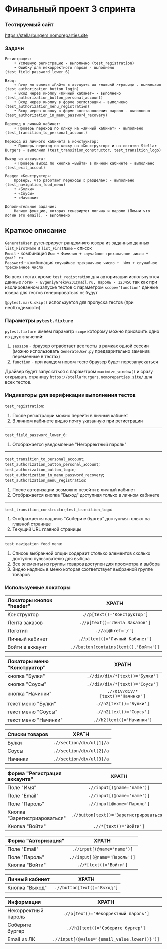 # Финальный проект 3 спринта
### Тестируемый сайт
https://stellarburgers.nomoreparties.site


### Задачи
    Регистрация:
        • Успешную регистрацию - выполнено (test_registration)
        • Ошибку для некорректного пароля - выполнено (test_field_password_lower_6)
    
    Вход:
        • Вход по кнопке «Войти в аккаунт» на главной странице - выполнено (test_authorization_button_login)
        • Вход через кнопку «Личный кабинет» - выполнено (test_authorization_button_personal_account)
        • Вход через кнопку в форме регистрации - выполнено (test_authorization_menu_registration)
        • Вход через кнопку в форме восстановления пароля - выполнено (test_authorization_in_menu_password_recovery)
    
    Переход в личный кабинет:
        • Проверь переход по клику на «Личный кабинет» - выполнено (test_transition_to_personal_account)

    Переход из личного кабинета в конструктор:
        • Проверь переход по клику на «Конструктор» и на логотип Stellar Burgers - выполнил (test_transition_constructor, test_transition_logo)

    Выход из аккаунта:
        • Проверь выход по кнопке «Выйти» в личном кабинете - выполнено (test_exit_accout)

    Раздел «Конструктор»:
        Проверь, что работают переходы к разделам: - выполнено (test_navigation_food_menu)
        • «Булки»
        • «Соусы»
        • «Начинки»
    
    Дополнительное задание:
        Напиши функцию, которая генерирует логины и пароли (Помни что логин это email). - выполнено

## Краткое описание
`GenerateUser.py`генерирует рандомного юзера из заданных данных `list_FirstName` и `list_FirstName` - список\
`Email` - комбинация `Имя + Фамилия + случайное трехзначное число + @mail.ru`\
`Password` - комбинация `случайное трехзначное число + 
Имя + случайное трехзначное число`


Во всех тестах кроме `test_registration` для авторизации используются данные `логин - EvgeniyGrekov231@mail.ru, пароль - 123456` 
так как при изолированном запуске тестов с параметром `scope='function'` данные юзера для тестов генерироваться не будут


`@pytest.mark.skip()` используется для пропуска тестов (при необходимости)




### Параметры `pytest.fixture`
`pytest.fixture` имеем параметр `scope` которому можно присвоить одно из двух значений:
1. `session` - браузер отработает все тесты в рамках одной сессии (можно использовать `GenerateUser.py` предварительно заменив переменные в тестах)
2. `function` - при каждом новом тесте браузер будет перезапускаться

Драйвер будет запускаться с параметром `maximize_window()` и сразу открывать страницу `https://stellarburgers.nomoreparties.site/`
для всех тестов.


### Индикаторы для верификации выполнения тестов
`test_registration`:
1. После регистрации можно перейти в личный кабинет
2. В личном кабинете видно почту указанную при регистрации
---
`test_field_password_lower_6`:
1. Отображается уведомление "Некорректный пароль"
---
`test_transition_to_personal_account`; `test_authorization_button_personal_account`; `test_authorization_button_login`; `test_authorization_in_menu_password_recovery`; `test_authorization_menu_registration`:
1. После авторизации возможно перейти в личный кабинет
2. Отображается кнопка "Выход" доступная только в личном кабинете
---
`test_transition_constructor`;`test_transition_logo`:
1. Отображается надпись "Соберите бургер" доступная только на главной странице
2. Текущий URL главной страницы
---
`test_navigation_food_menu`:
1. Список выбранной опции содержит столько элементов сколько доступно пульзователю для выбора
2. Все элементы из группы товаров доступен для просмотра и выбора
3. Видно надпись в меню которая соответствует выбранной группе товаров 

### Используемые локаторы


| Локаторы кнопок "header" |                 XPATH                 |
|:-------------------------|:-------------------------------------:|
| Конструктор              |     `.//p[text()='Конструктор']`      |
| Лента заказов            |    `.//p[text()='Лента Заказов']`     |
| Логотип                  |           `.//a[@href='/']`           |
| Личный кабинет           |    `.//p[text()='Личный Кабинет']`    |
| Войти в аккаунт          | `.//button[contains(text(),'Войти')]` |

| Локаторы меню "Конструктор" |              XPATH               |
|:----------------------------|:--------------------------------:|
| кнопка "Булки"              |  `.//div/div/*[text()='Булки']`  |
| кнопка "Соусы"              |  `.//div/div/*[text()='Соусы']`  |
| кнопка "Начинки"            | `.//div/div/*[text()='Начинки']` |
| текст меню "Булки"          |     `.//h2[text()='Булки']`      |
| текст меню "Соусы"          |     `.//h2[text()='Соусы']`      |
| текст меню "Начинки"        |    `.//h2[text()='Начинки']`     |

| Списки товаров |           XPATH           |
|:---------------|:-------------------------:|
| Булки          | `.//section/div/ul[1]/a`  |
| Соусы          | `.//section/div/ul[2]/a`  |
| Начинки        | `.//section/div/ul[3]/a`  |

| Форма "Регистрация аккаунта" |                  XPATH                   |
|:-----------------------------|:----------------------------------------:|
| Поле "Имя"                   |        `.//input[(@name='name')]`        |
| Поле "Email"                 |        `.//input[(@name='name')]`        |
| Поле "Пароль"                |        `.//input[@name='Пароль']`        |
| Кнопка "Зарегистриароваться" | `.//button[text()='Зарегистрироваться']` |
| Кнопка "Войти"               |          `.//*[text()='Войти']`          |

| Форма "Авторизация" |             XPATH             |
|:--------------------|:-----------------------------:|
| Поле "Email"        |  `.//input[(@name='name')]`   |
| Поле "Пароль"       | `.//input[(@name='Пароль')]`  |
| Кнопка "Войти"      |    `.//*[text()='Войти']`     |


| Личный кабинет |            XPATH            |
|:---------------|:---------------------------:|
| Кнопка "Выход" | `.//button[text()='Выход']` |


| Информация          |                    XPATH                     |
|:--------------------|:--------------------------------------------:|
| Некорректный пароль |     `.//p[text()='Некорректный пароль']`     |
| Соберите бургер     |      `.//h1[text()='Соберите бургер']`       |
| Email из ЛК         | `.//input[(@value='{email_value.lower()}')]` |













